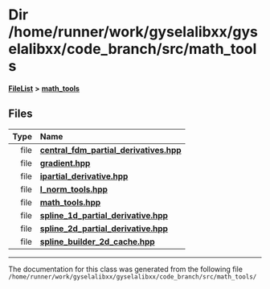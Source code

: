 

# Dir /home/runner/work/gyselalibxx/gyselalibxx/code\_branch/src/math\_tools



[**FileList**](files.md) **>** [**math\_tools**](dir_3ced5d1c6eac490d7704c2e023d148d8.md)












## Files

| Type | Name |
| ---: | :--- |
| file | [**central\_fdm\_partial\_derivatives.hpp**](central__fdm__partial__derivatives_8hpp.md) <br> |
| file | [**gradient.hpp**](gradient_8hpp.md) <br> |
| file | [**ipartial\_derivative.hpp**](ipartial__derivative_8hpp.md) <br> |
| file | [**l\_norm\_tools.hpp**](l__norm__tools_8hpp.md) <br> |
| file | [**math\_tools.hpp**](math__tools_8hpp.md) <br> |
| file | [**spline\_1d\_partial\_derivative.hpp**](spline__1d__partial__derivative_8hpp.md) <br> |
| file | [**spline\_2d\_partial\_derivative.hpp**](spline__2d__partial__derivative_8hpp.md) <br> |
| file | [**spline\_builder\_2d\_cache.hpp**](spline__builder__2d__cache_8hpp.md) <br> |



























































------------------------------
The documentation for this class was generated from the following file `/home/runner/work/gyselalibxx/gyselalibxx/code_branch/src/math_tools/`

